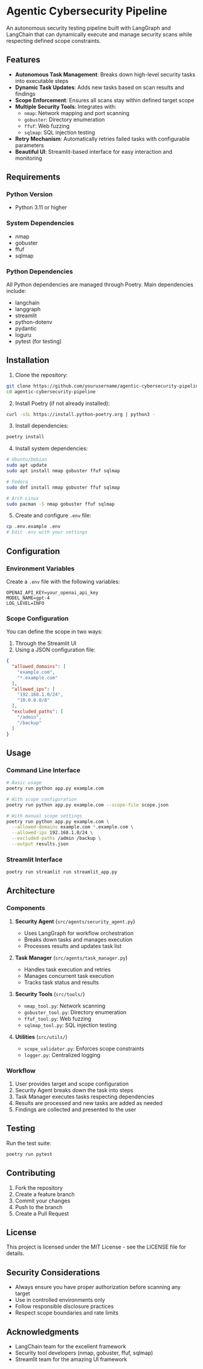 # Agentic Cybersecurity Pipeline

An autonomous security testing pipeline built with LangGraph and LangChain that can dynamically execute and manage security scans while respecting defined scope constraints.

## Features

- **Autonomous Task Management**: Breaks down high-level security tasks into executable steps
- **Dynamic Task Updates**: Adds new tasks based on scan results and findings
- **Scope Enforcement**: Ensures all scans stay within defined target scope
- **Multiple Security Tools**: Integrates with:
  - `nmap`: Network mapping and port scanning
  - `gobuster`: Directory enumeration
  - `ffuf`: Web fuzzing
  - `sqlmap`: SQL injection testing
- **Retry Mechanism**: Automatically retries failed tasks with configurable parameters
- **Beautiful UI**: Streamlit-based interface for easy interaction and monitoring

## Requirements

### Python Version
- Python 3.11 or higher

### System Dependencies
- nmap
- gobuster
- ffuf
- sqlmap

### Python Dependencies
All Python dependencies are managed through Poetry. Main dependencies include:
- langchain
- langgraph
- streamlit
- python-dotenv
- pydantic
- loguru
- pytest (for testing)

## Installation

1. Clone the repository:
```bash
git clone https://github.com/yourusername/agentic-cybersecurity-pipeline.git
cd agentic-cybersecurity-pipeline
```

2. Install Poetry (if not already installed):
```bash
curl -sSL https://install.python-poetry.org | python3 -
```

3. Install dependencies:
```bash
poetry install
```

4. Install system dependencies:
```bash
# Ubuntu/Debian
sudo apt update
sudo apt install nmap gobuster ffuf sqlmap

# Fedora
sudo dnf install nmap gobuster ffuf sqlmap

# Arch Linux
sudo pacman -S nmap gobuster ffuf sqlmap
```

5. Create and configure `.env` file:
```bash
cp .env.example .env
# Edit .env with your settings
```

## Configuration

### Environment Variables
Create a `.env` file with the following variables:
```env
OPENAI_API_KEY=your_openai_api_key
MODEL_NAME=gpt-4
LOG_LEVEL=INFO
```

### Scope Configuration
You can define the scope in two ways:

1. Through the Streamlit UI
2. Using a JSON configuration file:
```json
{
  "allowed_domains": [
    "example.com",
    "*.example.com"
  ],
  "allowed_ips": [
    "192.168.1.0/24",
    "10.0.0.0/8"
  ],
  "excluded_paths": [
    "/admin",
    "/backup"
  ]
}
```

## Usage

### Command Line Interface
```bash
# Basic usage
poetry run python app.py example.com

# With scope configuration
poetry run python app.py example.com --scope-file scope.json

# With manual scope settings
poetry run python app.py example.com \
  --allowed-domains example.com *.example.com \
  --allowed-ips 192.168.1.0/24 \
  --excluded-paths /admin /backup \
  --output results.json
```

### Streamlit Interface
```bash
poetry run streamlit run streamlit_app.py
```

## Architecture

### Components

1. **Security Agent** (`src/agents/security_agent.py`)
   - Uses LangGraph for workflow orchestration
   - Breaks down tasks and manages execution
   - Processes results and updates task list

2. **Task Manager** (`src/agents/task_manager.py`)
   - Handles task execution and retries
   - Manages concurrent task execution
   - Tracks task status and results

3. **Security Tools** (`src/tools/`)
   - `nmap_tool.py`: Network scanning
   - `gobuster_tool.py`: Directory enumeration
   - `ffuf_tool.py`: Web fuzzing
   - `sqlmap_tool.py`: SQL injection testing

4. **Utilities** (`src/utils/`)
   - `scope_validator.py`: Enforces scope constraints
   - `logger.py`: Centralized logging

### Workflow

1. User provides target and scope configuration
2. Security Agent breaks down the task into steps
3. Task Manager executes tasks respecting dependencies
4. Results are processed and new tasks are added as needed
5. Findings are collected and presented to the user

## Testing

Run the test suite:
```bash
poetry run pytest
```

## Contributing

1. Fork the repository
2. Create a feature branch
3. Commit your changes
4. Push to the branch
5. Create a Pull Request

## License

This project is licensed under the MIT License - see the LICENSE file for details.

## Security Considerations

- Always ensure you have proper authorization before scanning any target
- Use in controlled environments only
- Follow responsible disclosure practices
- Respect scope boundaries and rate limits

## Acknowledgments

- LangChain team for the excellent framework
- Security tool developers (nmap, gobuster, ffuf, sqlmap)
- Streamlit team for the amazing UI framework
